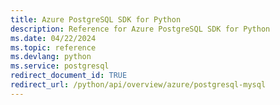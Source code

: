 ```yaml
---
title: Azure PostgreSQL SDK for Python
description: Reference for Azure PostgreSQL SDK for Python
ms.date: 04/22/2024
ms.topic: reference
ms.devlang: python
ms.service: postgresql
redirect_document_id: TRUE
redirect_url: /python/api/overview/azure/postgresql-mysql
---
```

